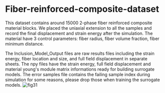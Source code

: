 # Fiber-reinforced-composite-dataset

This dataset contains around 15000 2-phase fiber reinforced composite material blocks. We placed the uniaxial extension to all the samples and record the final displacement and strain energy after the simulation. The material have 3 control parameters: fiber radius, fiber volume fraction, fiber minimum distance. 

The Inclusion_Model_Output files are raw results files including the strain energy, fiber location and size, and full field displacement in separate sheets. 
The npy files have the strain energy, full field displacement and material young's module matrix informations ready for building surrogate models. The error samples file contains the failing sample index during simulation for some reasons, please drop those when training the surrogate models.
![fig31](https://github.com/wylbd/Fiber-reinforced-composite-dataset/assets/38464175/348d5412-2f89-4268-8292-4453bc659b4d)

